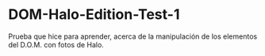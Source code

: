# DOM-Halo-Edition-Test-1

Prueba que hice para aprender, acerca de la manipulación de los elementos del D.O.M. con fotos de Halo.
